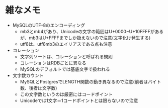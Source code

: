 # 雑なメモ

- MySQLのUTF-8のエンコーディング
    - mb3とmb4があり、Unicodeの文字の範囲はU+0000~U+10FFFFがあるが、mb3はU+FFFFまでしか扱えないので注意(文字化け発生する)
    - utf8は、utf8mb3のエイリアスである点も注意
- コレーション
    - 文字列ソートは、コレーションと呼ばれる規則
    - コレーションはRDBごとに異なる
    - MySQLのデフォルトでは基底文字で扱われる
- 文字数カウント
    - MySQLとPostgresでLENGTH関数の動き異なるので注意(前者はバイト数、後者は文字数)
    - この文字数というのは厳密にはコードポイント
    - Unicodeでは1文字＝1コードポイントとは限らないので注意